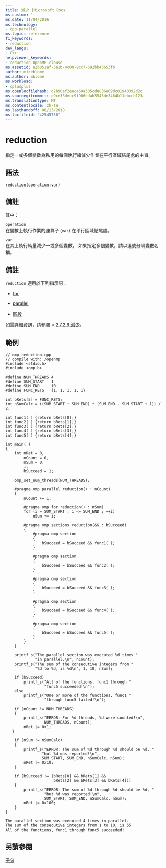 ```yaml
---
title: 減少 |Microsoft Docs
ms.custom: ''
ms.date: 11/04/2016
ms.technology:
- cpp-parallel
ms.topic: reference
f1_keywords:
- reduction
dev_langs:
- C++
helpviewer_keywords:
- reduction OpenMP clause
ms.assetid: a2b051af-5a1b-4c00-9cc7-692bb43653fb
author: mikeblome
ms.author: mblome
ms.workload:
- cplusplus
ms.openlocfilehash: d2b90ef2eeca60a305cd8836e09dc81940392d2c
ms.sourcegitcommit: e9ce38decc9f986edab5543de3464b11ebccb123
ms.translationtype: MT
ms.contentlocale: zh-TW
ms.lasthandoff: 08/13/2018
ms.locfileid: "42545756"
---
```

# <a name="reduction"></a>reduction
指定一或多個變數為私用的每個執行緒減少作業在平行區域結尾處的主旨。  
  
## <a name="syntax"></a>語法  
  
```  
reduction(operation:var)  
```  
  
## <a name="remarks"></a>備註  
 其中：  
  
 `operation`  
 在變數上執行作業的運算子 (`var`) 在平行區域結尾處。  
  
 `var`  
 在其上執行純量減少一或多個變數。 如果指定多個變數，請以逗號分隔變數名稱。  
  
## <a name="remarks"></a>備註  
 `reduction` 適用於下列指示詞：  
  
-   [for](../../../parallel/openmp/reference/for-openmp.md)  
  
-   [parallel](../../../parallel/openmp/reference/parallel.md)  
  
-   [區段](../../../parallel/openmp/reference/sections-openmp.md)  
  
 如需詳細資訊，請參閱 < [2.7.2.6 減少](../../../parallel/openmp/2-7-2-6-reduction.md)。  
  
## <a name="example"></a>範例  
  
```  
// omp_reduction.cpp  
// compile with: /openmp  
#include <stdio.h>  
#include <omp.h>  
  
#define NUM_THREADS 4  
#define SUM_START   1  
#define SUM_END     10  
#define FUNC_RETS   {1, 1, 1, 1, 1}  
  
int bRets[5] = FUNC_RETS;  
int nSumCalc = ((SUM_START + SUM_END) * (SUM_END - SUM_START + 1)) / 2;  
  
int func1( ) {return bRets[0];}  
int func2( ) {return bRets[1];}  
int func3( ) {return bRets[2];}  
int func4( ) {return bRets[3];}  
int func5( ) {return bRets[4];}  
  
int main( )   
{  
    int nRet = 0,   
        nCount = 0,   
        nSum = 0,   
        i,   
        bSucceed = 1;  
  
    omp_set_num_threads(NUM_THREADS);  
  
    #pragma omp parallel reduction(+ : nCount)  
    {  
        nCount += 1;  
  
        #pragma omp for reduction(+ : nSum)  
        for (i = SUM_START ; i <= SUM_END ; ++i)  
            nSum += i;  
  
        #pragma omp sections reduction(&& : bSucceed)  
        {  
            #pragma omp section  
            {  
                bSucceed = bSucceed && func1( );  
            }    
  
            #pragma omp section  
            {  
                bSucceed = bSucceed && func2( );  
            }  
  
            #pragma omp section  
            {  
                bSucceed = bSucceed && func3( );  
            }  
  
            #pragma omp section  
            {  
                bSucceed = bSucceed && func4( );  
            }  
  
            #pragma omp section  
            {  
                bSucceed = bSucceed && func5( );  
            }  
        }  
    }  
  
    printf_s("The parallel section was executed %d times "  
             "in parallel.\n", nCount);  
    printf_s("The sum of the consecutive integers from "  
             "%d to %d, is %d\n", 1, 10, nSum);  
  
    if (bSucceed)  
        printf_s("All of the functions, func1 through "  
                 "func5 succeeded!\n");  
    else  
        printf_s("One or more of the functions, func1 "  
                 "through func5 failed!\n");  
  
    if (nCount != NUM_THREADS)   
    {  
        printf_s("ERROR: For %d threads, %d were counted!\n",   
                 NUM_THREADS, nCount);  
        nRet |= 0x1;  
   }  
  
    if (nSum != nSumCalc)   
    {  
        printf_s("ERROR: The sum of %d through %d should be %d, "  
                "but %d was reported!\n",   
                SUM_START, SUM_END, nSumCalc, nSum);  
        nRet |= 0x10;  
    }  
  
    if (bSucceed != (bRets[0] && bRets[1] &&   
                     bRets[2] && bRets[3] && bRets[4]))   
    {  
        printf_s("ERROR: The sum of %d through %d should be %d, "  
                 "but %d was reported!\n",   
                 SUM_START, SUM_END, nSumCalc, nSum);  
        nRet |= 0x100;  
    }  
}  
```  
  
```Output  
The parallel section was executed 4 times in parallel.  
The sum of the consecutive integers from 1 to 10, is 55  
All of the functions, func1 through func5 succeeded!  
```  
  
## <a name="see-also"></a>另請參閱  
 [子句](../../../parallel/openmp/reference/openmp-clauses.md)